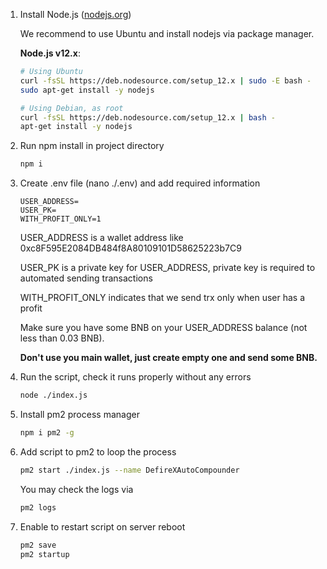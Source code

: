1. Install Node.js ([nodejs.org](https://nodejs.org/en/download/))

    We recommend to use Ubuntu and install nodejs via package manager.
     
    **Node.js v12.x**:
    
    ```sh
    # Using Ubuntu
    curl -fsSL https://deb.nodesource.com/setup_12.x | sudo -E bash -
    sudo apt-get install -y nodejs
    
    # Using Debian, as root
    curl -fsSL https://deb.nodesource.com/setup_12.x | bash -
    apt-get install -y nodejs
    ```
2. Run npm install in project directory
    ```sh
    npm i
    ```
3. Create .env file (nano ./.env) and add required information
    ```
    USER_ADDRESS=
    USER_PK=
    WITH_PROFIT_ONLY=1
    ```
    USER_ADDRESS is a wallet address like 0xc8F595E2084DB484f8A80109101D58625223b7C9
    
    USER_PK is a private key for USER_ADDRESS, private key is required to automated sending transactions
    
    WITH_PROFIT_ONLY indicates that we send trx only when user has a profit

    Make sure you have some BNB on your USER_ADDRESS balance (not less than 0.03 BNB).
    
    **Don't use you main wallet, just create empty one and send some BNB.**
4. Run the script, check it runs properly without any errors
    ```sh
    node ./index.js
    ```
5. Install pm2 process manager
    ```sh
    npm i pm2 -g
    ```
6. Add script to pm2 to loop the process
    ```sh
    pm2 start ./index.js --name DefireXAutoCompounder
    ```
   You may check the logs via
    ```sh
    pm2 logs
    ```
7. Enable to restart script on server reboot
    ```sh
    pm2 save
    pm2 startup
    ```
